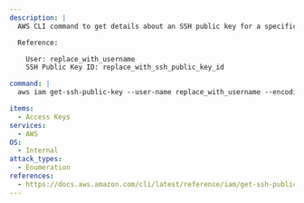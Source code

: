 ```yaml
---
description: |
  AWS CLI command to get details about an SSH public key for a specific IAM user.

  Reference:

  	User: replace_with_username
  	SSH Public Key ID: replace_with_ssh_public_key_id

command: |
  aws iam get-ssh-public-key --user-name replace_with_username --encoding PEM --ssh-public-key-id replace_with_ssh_public_key_id

items:
  - Access Keys
services:
  - AWS
OS:
  - Internal
attack_types:
  - Enumeration
references:
  - https://docs.aws.amazon.com/cli/latest/reference/iam/get-ssh-public-key.html
---
```


